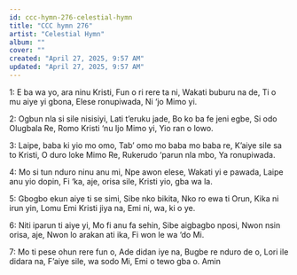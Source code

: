 ```yaml
---
id: ccc-hymn-276-celestial-hymn
title: "CCC hymn 276"
artist: "Celestial Hymn"
album: ""
cover: ""
created: "April 27, 2025, 9:57 AM"
updated: "April 27, 2025, 9:57 AM"
---
```


1: E ba wa yo, ara ninu Kristi,
Fun o ri rere ta ni,
Wakati buburu na de,
Ti o mu aiye yi gbona,
Elese ronupiwada,
Ni ‘jo Mimo yi.

2: Ogbun nla si sile nisisiyi,
Lati t’eruku jade,
Bo ko ba fe jeni egbe,
Si odo Olugbala Re,
Romo Kristi ‘nu Ijo Mimo yi,
Yio ran o lowo.

3: Laipe, baba ki yio mo omo,
Tab’ omo mo baba mo baba re,
K’aiye sile sa to Kristi,
O duro loke Mimo Re,
Rukerudo ‘parun nla mbo,
Ya ronupiwada.

4: Mo si tun nduro ninu anu mi,
Npe awon elese,
Wakati yi e pawada,
Laipe anu yio dopin,
Fi ‘ka, aje, orisa sile,
Kristi yio, gba wa la.

5: Gbogbo ekun aiye ti se simi,
Sibe nko bikita,
Nko ro ewa ti Orun,
Kika ni irun yin,
Lomu Emi Kristi jiya na,
Emi ni, wa, ki o ye.

6: Niti iparun ti aiye yi,
Mo fi anu fa sehin,
Sibe aigbagbo nposi,
Nwon nsin orisa, aje,
Nwon lo arakan ati ika,
Fi won le wa ‘do Mi.

7: Mo ti pese ohun rere fun o,
Ade didan iye na,
Bugbe re nduro de o,
Lori ile didara na,
F’aiye sile, wa sodo Mi,
Emi o tewo gba o. 
Amin